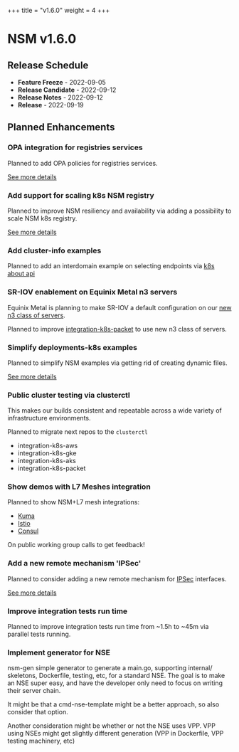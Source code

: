 +++
title = "v1.6.0"
weight = 4
+++

# NSM v1.6.0

## Release Schedule

- **Feature Freeze** -  2022-09-05
- **Release Candidate** -  2022-09-12
- **Release Notes** -  2022-09-12
- **Release** -  2022-09-19


## Planned Enhancements


### OPA integration for registries services

Planned to add OPA policies for registries services.

[See more details](https://github.com/networkservicemesh/sdk/issues/269)

### Add support for scaling k8s NSM registry

Planned to improve NSM resiliency and availability via adding a possibility to scale NSM k8s registry.

[See more details](https://github.com/networkservicemesh/deployments-k8s/issues/6779)

### Add cluster-info examples

Planned to add an interdomain example on selecting endpoints via [k8s about api](https://github.com/kubernetes-sigs/about-api)

### SR-IOV enablement on Equinix Metal n3 servers

Equinix Metal is planning to make SR-IOV a default configuration on our [new n3 class of servers](https://feedback.equinixmetal.com/changelog/sr-iov-enabled-by-default-on-n3xlarge-servers).

Planned to improve [integration-k8s-packet](https://github.com/networkservicemesh/integration-k8s-packet) to use new n3 class of servers.

### Simplify deployments-k8s examples

Planned to simplify NSM examples via getting rid of creating dynamic files.

[See more details](https://github.com/networkservicemesh/deployments-k8s/issues/5436)


### Public cluster testing via clusterctl

This makes our builds consistent and repeatable across a wide variety of infrastructure environments.

Planned to migrate next repos to the `clusterctl`

- integration-k8s-aws
- integration-k8s-gke
- integration-k8s-aks
- integration-k8s-packet

### Show demos with L7 Meshes integration


Planned to show NSM+L7 mesh integrations:

- [Kuma](https://github.com/networkservicemesh/deployments-k8s/pull/7079)
- [Istio](https://github.com/networkservicemesh/deployments-k8s/tree/main/examples/interdomain/nsm_istio_booking)
- [Consul](https://github.com/networkservicemesh/deployments-k8s/tree/main/examples/interdomain/nsm_consul)

On public working group calls to get feedback!

### Add a new remote mechanism 'IPSec'

Planned to consider adding a new remote mechanism for [IPSec](https://wiki.debian.org/IPsec) interfaces.

[See more details](https://wiki.fd.io/view/VPP/IPSec)


### Improve integration tests run time

Planned to improve integration tests run time from ~1.5h to ~45m via parallel tests running.


### Implement generator for NSE

nsm-gen simple generator to generate a main.go, supporting internal/ skeletons, Dockerfile, testing, etc, for a standard NSE.  The goal is to make an NSE super easy, and have the developer only need to focus on writing their server chain.

It might be that a cmd-nse-template might be a better approach, so also consider that option.

Another consideration might be whether or not the NSE uses VPP.  VPP using NSEs might get slightly different generation (VPP in Dockerfile, VPP testing machinery, etc)

